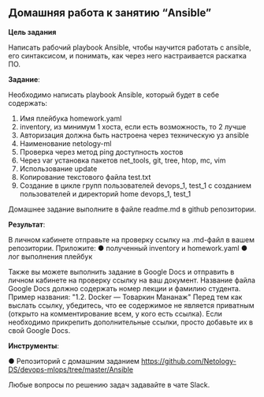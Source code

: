 ## Домашняя работа к занятию “Ansible”
**Цель задания**

Написать рабочий playbook Ansible, чтобы научится работать с ansible, его синтаксисом, и понимать, как через него настраивается раскатка ПО.

**Задание**:

Необходимо написать playbook Ansible, который будет в себе содержать:
1. Имя плейбука homework.yaml
2. inventory, из минимум 1 хоста, если есть возможность, то 2 лучше
3. Авторизация должна быть настроена через техническую уз ansible
4. Наименование netology-ml
5. Проверка через метод ping доступность хостов
6. Через var установка пакетов net_tools, git, tree, htop, mc, vim
7. Использование update
8. Копирование текстового файла test.txt
9. Создание в цикле групп пользователей devops_1, test_1 с созданием пользователей и директорий home devops_1, test_1

Домашнее задание выполните в файле readme.md в github репозитории.

**Результат**:  

В личном кабинете отправьте на проверку ссылку на .md-файл в вашем репозитории.
Приложите:
●	полученный inventory и homework.yaml
●	лог выполнения плейбук

Также вы можете выполнить задание в Google Docs и отправить в личном кабинете на проверку ссылку на ваш документ. Название файла Google Docs должно содержать номер лекции и фамилию студента. Пример названия: "1.2. Docker — Товаркин Мананаж" Перед тем как выслать ссылку, убедитесь, что ее содержимое не является приватным (открыто на комментирование всем, у кого есть ссылка). Если необходимо прикрепить дополнительные ссылки, просто добавьте их в свой Google Docs.

**Инструменты**:

●	Репозиторий с домашним заданием https://github.com/Netology-DS/devops-mlops/tree/master/Ansible 


Любые вопросы по решению задач задавайте в чате Slack.
